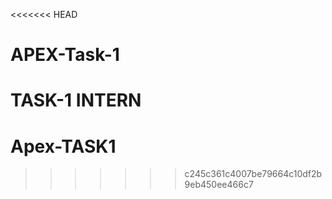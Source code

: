 <<<<<<< HEAD
# APEX-Task-1
TASK-1 INTERN
=======
# Apex-TASK1
>>>>>>> c245c361c4007be79664c10df2b9eb450ee466c7
